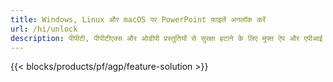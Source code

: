 ```yaml
---
title: Windows, Linux और macOS पर PowerPoint फ़ाइलें अनलॉक करें
url: /hi/unlock
description: पीपीटी, पीपीटीएक्स और ओडीपी प्रस्तुतियों से सुरक्षा हटाने के लिए मुफ्त ऐप और एपीआई
---
```


{{< blocks/products/pf/agp/feature-solution >}} 

